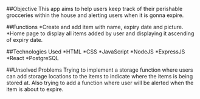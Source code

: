 ##Objective
This app aims to help users keep track of their perishable grocceries within the house and alerting users when it is gonna expire.

##Functions
*Create and add item with name, expiry date and picture.
*Home page to display all items added by user and displaying it ascending of expiry date.

##Technologies Used
*HTML
*CSS
*JavaScript
*NodeJS
*ExpressJS
*React
*PostgreSQL


##Unsolved Problems
Trying to implement a storage function where users can add storage locations to the items to indicate where the items is being stored at. Also trying to add a function where user will be alerted when the item is about to expire.

